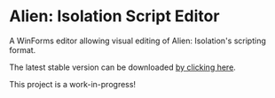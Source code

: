 # Alien: Isolation Script Editor

A WinForms editor allowing visual editing of Alien: Isolation's scripting format.

The latest stable version can be downloaded [by clicking here](https://github.com/OpenCAGE/CathodeEditorGUI/raw/master/CathodeEditorGUI.exe).

This project is a work-in-progress!